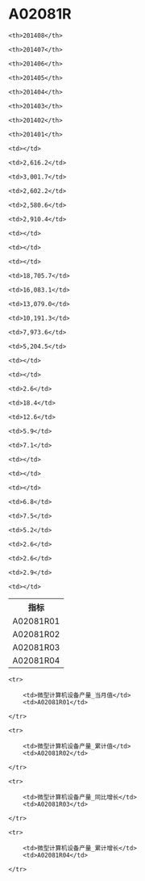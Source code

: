 A02081R
======


<table>

<tr>
    <th>指标</th>
    
    <th>201408</th>
    
    <th>201407</th>
    
    <th>201406</th>
    
    <th>201405</th>
    
    <th>201404</th>
    
    <th>201403</th>
    
    <th>201402</th>
    
    <th>201401</th>
    
</tr>


<tr>
    <td>A02081R01</td>
    
    <td></td>
    
    <td>2,616.2</td>
    
    <td>3,001.7</td>
    
    <td>2,602.2</td>
    
    <td>2,580.6</td>
    
    <td>2,910.4</td>
    
    <td></td>
    
    <td></td>
    

</tr>

<tr>
    <td>A02081R02</td>
    
    <td></td>
    
    <td>18,705.7</td>
    
    <td>16,083.1</td>
    
    <td>13,079.0</td>
    
    <td>10,191.3</td>
    
    <td>7,973.6</td>
    
    <td>5,204.5</td>
    
    <td></td>
    

</tr>

<tr>
    <td>A02081R03</td>
    
    <td></td>
    
    <td>2.6</td>
    
    <td>18.4</td>
    
    <td>12.6</td>
    
    <td>5.9</td>
    
    <td>7.1</td>
    
    <td></td>
    
    <td></td>
    

</tr>

<tr>
    <td>A02081R04</td>
    
    <td></td>
    
    <td>6.8</td>
    
    <td>7.5</td>
    
    <td>5.2</td>
    
    <td>2.6</td>
    
    <td>2.6</td>
    
    <td>2.9</td>
    
    <td></td>
    

</tr>


</table>

<table>
    
    <tr>

        <td>微型计算机设备产量_当月值</td>
        <td>A02081R01</td>

    </tr>
    
    <tr>

        <td>微型计算机设备产量_累计值</td>
        <td>A02081R02</td>

    </tr>
    
    <tr>

        <td>微型计算机设备产量_同比增长</td>
        <td>A02081R03</td>

    </tr>
    
    <tr>

        <td>微型计算机设备产量_累计增长</td>
        <td>A02081R04</td>

    </tr>
    
</table>